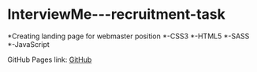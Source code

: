 # InterviewMe---recruitment-task
*Creating landing page for webmaster position
 *-CSS3
 *-HTML5
 *-SASS
 *-JavaScript

GitHub Pages link:
[GitHub](https://dorotapszczola.github.io/InterviewMe---recruitment-task/)